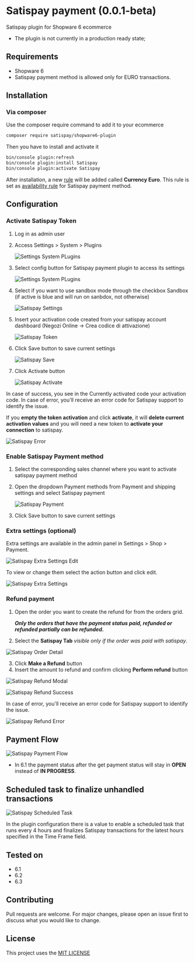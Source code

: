 # Satispay payment (0.0.1-beta)

Satispay plugin for Shopware 6 ecommerce
- The plugin is not currently in a production ready state;

## Requirements

- Shopware 6
- Satispay payment method is allowed only for EURO transactions. 

## Installation

### Via composer
Use the composer require command to add it to your ecommerce

```bash
composer require satispay/shopware6-plugin
```

Then you have to install and activate it
```bash
bin/console plugin:refresh
bin/console plugin:install Satispay
bin/console plugin:activate Satispay
```
After installation, a new [rule](https://docs.shopware.com/en/shopware-6-en/settings/rules) will be added called **Currency Euro**. This rule is set as [availability rule](https://docs.shopware.com/en/shopware-6-en/settings/Paymentmethods#availability-rule) for Satispay payment method.

## Configuration

### Activate Satispay Token

1. Log in as admin user
2. Access Settings > System > Plugins
   
   ![Settings System PLugins](docs/assets/settings-system-plugins.png)
   
3. Select config button for Satispay payment plugin to access its settings 
   
   ![Settings System PLugins](docs/assets/settings-system-plugins-config.png)
   
4. Select if you want to use sandbox mode through the checkbox Sandbox (if active is blue and will run on sanbdox, not otherwise)

   ![Satispay Settings](docs/assets/satispay-settings.png)

5. Insert your activation code created from your satispay account dashboard (Negozi Online -> Crea codice di attivazione)
  
   ![Satispay Token](docs/assets/satispay-business.png)

6. Click Save button to save current settings

   ![Satispay Save](docs/assets/satispay-settings-save.png)

7. Click Activate button

   ![Satispay Activate](docs/assets/satispay-settings-activate.png)

In case of success, you see in the Currently activated code your activation code.
In case of error, you'll receive an error code for Satispay support to identify the issue.

If you **empty the token activation** and click **activate**, 
it will **delete current activation values** and you will need a new token to **activate your connection** to satispay.

   ![Satispay Error](docs/assets/satispay-error.png)

### Enable Satispay Payment method
1. Select the corresponding sales channel where you want to activate satispay payment method
2. Open the dropdown Payment methods from Payment and shipping settings and select Satispay payment

   ![Satispay Payment](docs/assets/set-satispay-payment-method.png)

6. Click Save button to save current settings

### Extra settings (optional)
Extra settings are available in the admin panel in Settings > Shop > Payment.

![Satispay Extra Settings Edit](docs/assets/satispay-extra-settings-edit.png)

To view or change them select the action button and click edit.

![Satispay Extra Settings](docs/assets/satispay-extra-settings.png)

### Refund payment

1. Open the order you want to create the refund for from the orders grid. 
   
   _**Only the orders that have the payment status paid, refunded or refunded partially can be refunded.**_
2. Select the **Satispay Tab**  _visible only if the order was paid with satispay_.

![Satispay Order Detail](docs/assets/select-order.png)

3. Click **Make a Refund** button
4. Insert the amount to refund and confirm clicking **Perform refund** button

![Satispay Refund Modal](docs/assets/satispay-refund-modal.png)

![Satispay Refund Success](docs/assets/satispay-refund-success.png)

In case of error, you'll receive an error code for Satispay support to identify the issue.

![Satispay Refund Error](docs/assets/satispay-refund-error.png)

## Payment Flow

![Satispay Payment Flow](docs/assets/shopware-satispay-payment-flow.png)

* In 6.1 the payment status after the get payment status will stay in **OPEN** instead of **IN PROGRESS**.

## Scheduled task to finalize unhandled transactions

![Satispay Scheduled Task](docs/assets/shopware-satispay-scheduled-task.png)

In the plugin configuration there is a value to enable a scheduled task that runs every 4 hours and finalizes
Satispay transactions for the latest hours specified in the Time Frame field.

## Tested on
- 6.1
- 6.2
- 6.3

## Contributing
Pull requests are welcome. For major changes, please open an issue first to discuss what you would like to change.

## License
This project uses the [MIT LICENSE](LICENSE)
